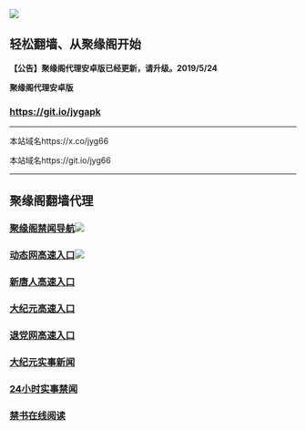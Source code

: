 ![](https://raw.githubusercontent.com/hao369/a/master/j.jpg)



## 轻松翻墙、从聚缘阁开始



**【公告】聚缘阁代理安卓版已经更新，请升级。2019/5/24**

 
**聚缘阁代理安卓版**
### https://git.io/jygapk  

***

本站域名https://x.co/jyg66 

本站域名https://git.io/jyg66



***




## 聚缘阁翻墙代理 



### [聚缘阁禁闻导航](https://rough-sun-d827.wewlpj.workers.dev/-----https://66u.nnmyr.tk/)![](https://tup.vraet.cf/jyg.gif)

### [动态网高速入口](https://rough-sun-d827.wewlpj.workers.dev/-----https://66u.nnmyr.tk/)![](https://tup.vraet.cf/jygdl.gif)


### [新唐人高速入口](https://rough-sun-d827.wewlpj.workers.dev/-----https://66u.nnmyr.tk/)

### [大纪元高速入口](https://rough-sun-d827.wewlpj.workers.dev/-----https://66u.nnmyr.tk/)

### [退党网高速入口](https://rough-sun-d827.wewlpj.workers.dev/-----https://66u.nnmyr.tk/)






### [大纪元实事新闻](https://git.io/fjmgE)

### [24小时实事禁闻](https://git.io/fj3Go)

### [禁书在线阅读](https://git.io/fjJ5Z)






